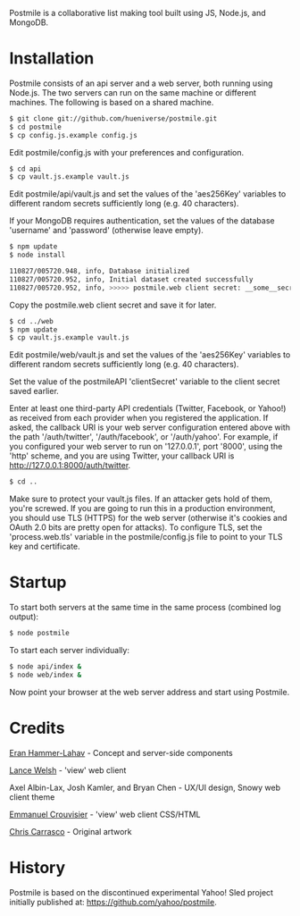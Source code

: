 ﻿Postmile is a collaborative list making tool built using JS, Node.js, and MongoDB.

# Installation

Postmile consists of an api server and a web server, both running using Node.js. The two servers can run on the same machine or different machines.
The following is based on a shared machine.

```bash
$ git clone git://github.com/hueniverse/postmile.git
$ cd postmile
$ cp config.js.example config.js
```

Edit postmile/config.js with your preferences and configuration.

```bash
$ cd api
$ cp vault.js.example vault.js
```

Edit postmile/api/vault.js and set the values of the 'aes256Key' variables to different random secrets sufficiently long (e.g. 40 characters).

If your MongoDB requires authentication, set the values of the database 'username' and 'password' (otherwise leave empty).

```bash
$ npm update
$ node install

110827/005720.948, info, Database initialized
110827/005720.952, info, Initial dataset created successfully
110827/005720.952, info, >>>>> postmile.web client secret: __some__secret__
```

Copy the postmile.web client secret and save it for later.

```bash
$ cd ../web
$ npm update
$ cp vault.js.example vault.js
```

Edit postmile/web/vault.js and set the values of the 'aes256Key' variables to different random secrets sufficiently long (e.g. 40 characters).

Set the value of the postmileAPI 'clientSecret' variable to the client secret saved earlier.

Enter at least one third-party API credentials (Twitter, Facebook, or Yahoo!) as received from each provider when you registered the application.
If asked, the callback URI is your web server configuration entered above with the path '/auth/twitter', '/auth/facebook', or '/auth/yahoo'.
For example, if you configured your web server to run on '127.0.0.1', port '8000', using the 'http' scheme, and you are using Twitter, your
callback URI is http://127.0.0.1:8000/auth/twitter.

```bash
$ cd ..
```

Make sure to protect your vault.js files. If an attacker gets hold of them, you're screwed.
If you are going to run this in a production environment, you should use TLS (HTTPS) for the web server (otherwise it's cookies and OAuth 2.0 bits are
pretty open for attacks). To configure TLS, set the 'process.web.tls' variable in the postmile/config.js file to point to your TLS key and certificate.

# Startup

To start both servers at the same time in the same process (combined log output):

```bash
$ node postmile
```

To start each server individually:

```bash
$ node api/index &
$ node web/index &
```

Now point your browser at the web server address and start using Postmile.

# Credits

[Eran Hammer-Lahav](http://hueniverse.com) - Concept and server-side components

[Lance Welsh](https://github.com/lpw) - 'view' web client

Axel Albin-Lax, Josh Kamler, and Bryan Chen - UX/UI design, Snowy web client theme

[Emmanuel Crouvisier](https://github.com/emcro) - 'view' web client CSS/HTML

[Chris Carrasco](http://chriscarrasco.com/) - Original artwork

# History

Postmile is based on the discontinued experimental Yahoo! Sled project initially published at: https://github.com/yahoo/postmile.




